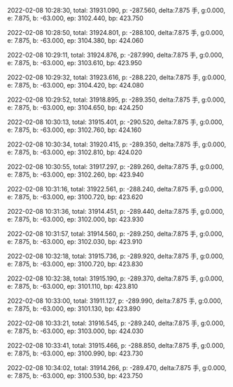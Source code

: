 2022-02-08 10:28:30, total: 31931.090, p: -287.560, delta:7.875 手, g:0.000, e: 7.875, b: -63.000, ep: 3102.440, bp: 423.750

2022-02-08 10:28:50, total: 31924.801, p: -288.100, delta:7.875 手, g:0.000, e: 7.875, b: -63.000, ep: 3104.380, bp: 424.060

2022-02-08 10:29:11, total: 31924.876, p: -287.990, delta:7.875 手, g:0.000, e: 7.875, b: -63.000, ep: 3103.610, bp: 423.950

2022-02-08 10:29:32, total: 31923.616, p: -288.220, delta:7.875 手, g:0.000, e: 7.875, b: -63.000, ep: 3104.420, bp: 424.080

2022-02-08 10:29:52, total: 31918.895, p: -289.350, delta:7.875 手, g:0.000, e: 7.875, b: -63.000, ep: 3104.650, bp: 424.250

2022-02-08 10:30:13, total: 31915.401, p: -290.520, delta:7.875 手, g:0.000, e: 7.875, b: -63.000, ep: 3102.760, bp: 424.160

2022-02-08 10:30:34, total: 31920.415, p: -289.350, delta:7.875 手, g:0.000, e: 7.875, b: -63.000, ep: 3102.810, bp: 424.020

2022-02-08 10:30:55, total: 31917.297, p: -289.260, delta:7.875 手, g:0.000, e: 7.875, b: -63.000, ep: 3102.260, bp: 423.940

2022-02-08 10:31:16, total: 31922.561, p: -288.240, delta:7.875 手, g:0.000, e: 7.875, b: -63.000, ep: 3100.720, bp: 423.620

2022-02-08 10:31:36, total: 31914.451, p: -289.440, delta:7.875 手, g:0.000, e: 7.875, b: -63.000, ep: 3102.000, bp: 423.930

2022-02-08 10:31:57, total: 31914.560, p: -289.250, delta:7.875 手, g:0.000, e: 7.875, b: -63.000, ep: 3102.030, bp: 423.910

2022-02-08 10:32:18, total: 31915.736, p: -289.920, delta:7.875 手, g:0.000, e: 7.875, b: -63.000, ep: 3100.720, bp: 423.830

2022-02-08 10:32:38, total: 31915.190, p: -289.370, delta:7.875 手, g:0.000, e: 7.875, b: -63.000, ep: 3101.110, bp: 423.810

2022-02-08 10:33:00, total: 31911.127, p: -289.990, delta:7.875 手, g:0.000, e: 7.875, b: -63.000, ep: 3101.130, bp: 423.890

2022-02-08 10:33:21, total: 31916.545, p: -289.240, delta:7.875 手, g:0.000, e: 7.875, b: -63.000, ep: 3103.000, bp: 424.030

2022-02-08 10:33:41, total: 31915.466, p: -288.850, delta:7.875 手, g:0.000, e: 7.875, b: -63.000, ep: 3100.990, bp: 423.730

2022-02-08 10:34:02, total: 31914.266, p: -289.470, delta:7.875 手, g:0.000, e: 7.875, b: -63.000, ep: 3100.530, bp: 423.750